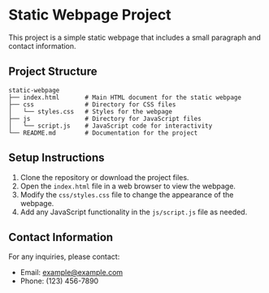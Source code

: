 # Static Webpage Project

This project is a simple static webpage that includes a small paragraph and contact information.

## Project Structure

```
static-webpage
├── index.html       # Main HTML document for the static webpage
├── css              # Directory for CSS files
│   └── styles.css   # Styles for the webpage
├── js               # Directory for JavaScript files
│   └── script.js    # JavaScript code for interactivity
└── README.md        # Documentation for the project
```

## Setup Instructions

1. Clone the repository or download the project files.
2. Open the `index.html` file in a web browser to view the webpage.
3. Modify the `css/styles.css` file to change the appearance of the webpage.
4. Add any JavaScript functionality in the `js/script.js` file as needed.

## Contact Information

For any inquiries, please contact:
- Email: example@example.com
- Phone: (123) 456-7890